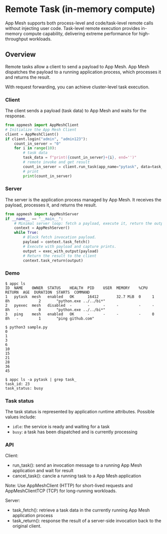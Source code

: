 # Remote Task (in-memory compute)

App Mesh supports both process-level and code/task-level remote calls without injecting user code. Task-level remote execution provides in-memory compute capability, delivering extreme performance for high-throughput workloads.

## Overview

Remote tasks allow a client to send a payload to App Mesh. App Mesh dispatches the payload to a running application process, which processes it and returns the result.

With request forwarding, you can achieve cluster-level task execution.

### Client

The client sends a payload (task data) to App Mesh and waits for the response.

```python
from appmesh import AppMeshClient
# Initialize the App Mesh Client
client = AppMeshClient()
if client.login("admin", "admin123"):
    count_in_server = "0"
    for i in range(10):
        # task data
        task_data = f"print({count_in_server}+{i}, end='')"
        # remote invoke and get result
        count_in_server = client.run_task(app_name="pytask", data=task_data)
        # print
        print(count_in_server)
```

### Server

The server is the application process managed by App Mesh. It receives the payload, processes it, and returns the result.

```python
from appmesh import AppMeshServer
if __name__ == "__main__":
    # Minimal server loop: fetch a payload, execute it, return the output.
    context = AppMeshServer()
    while True:
        # Block fetch invocation payload.
        payload = context.task_fetch()
        # Execute with payload and capture prints.
        output = exec_with_output(payload)
        # Return the result to the client
        context.task_return(output)

```

### Demo

```shell
$ appc ls
ID  NAME    OWNER  STATUS    HEALTH  PID    USER  MEMORY    %CPU  RETURN  AGE  DURATION  STARTS  COMMAND
1   pytask  mesh   enabled   OK      16412        32.7 MiB  0     1       8h             2       "python.exe ../../bi*"
2   pyexec  mesh   disabled  -       -      -     -         -     -       8h   -         0       "python.exe ../../bi*"
3   ping    mesh   enabled   OK      -      -     -         -     0       8h   -         1       "ping github.com"

$ python3 sample.py
0
1
3
6
10
15
21
28
36
45

$ appc ls -a pytask | grep task_
task_id: 23
task_status: busy
```

### Task status

The task status is represented by application runtime attributes. Possible values include:

- `idle`: the service is ready and waiting for a task
- `busy`: a task has been dispatched and is currently processing

### API

Client:

- run_task(): send an invocation message to a running App Mesh application and wait for result
- cancel_task(): cancle a running task to a App Mesh application

Note: Use AppMeshClient (HTTP) for short-lived requests and AppMeshClientTCP (TCP) for long-running workloads.

Server:

- task_fetch(): retrieve a task data in the currently running App Mesh application process
- task_return(): response the result of a server-side invocation back to the original client.
